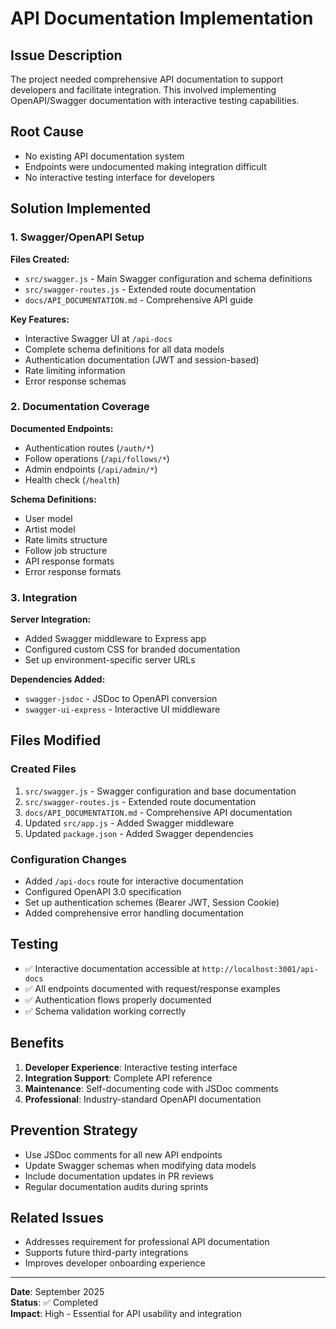 # API Documentation Implementation

## Issue Description
The project needed comprehensive API documentation to support developers and facilitate integration. This involved implementing OpenAPI/Swagger documentation with interactive testing capabilities.

## Root Cause
- No existing API documentation system
- Endpoints were undocumented making integration difficult
- No interactive testing interface for developers

## Solution Implemented

### 1. Swagger/OpenAPI Setup
**Files Created:**
- `src/swagger.js` - Main Swagger configuration and schema definitions
- `src/swagger-routes.js` - Extended route documentation
- `docs/API_DOCUMENTATION.md` - Comprehensive API guide

**Key Features:**
- Interactive Swagger UI at `/api-docs`
- Complete schema definitions for all data models
- Authentication documentation (JWT and session-based)
- Rate limiting information
- Error response schemas

### 2. Documentation Coverage
**Documented Endpoints:**
- Authentication routes (`/auth/*`)
- Follow operations (`/api/follows/*`)
- Admin endpoints (`/api/admin/*`)
- Health check (`/health`)

**Schema Definitions:**
- User model
- Artist model
- Rate limits structure
- Follow job structure
- API response formats
- Error response formats

### 3. Integration
**Server Integration:**
- Added Swagger middleware to Express app
- Configured custom CSS for branded documentation
- Set up environment-specific server URLs

**Dependencies Added:**
- `swagger-jsdoc` - JSDoc to OpenAPI conversion
- `swagger-ui-express` - Interactive UI middleware

## Files Modified

### Created Files
1. `src/swagger.js` - Swagger configuration and base documentation
2. `src/swagger-routes.js` - Extended route documentation
3. `docs/API_DOCUMENTATION.md` - Comprehensive API documentation
4. Updated `src/app.js` - Added Swagger middleware
5. Updated `package.json` - Added Swagger dependencies

### Configuration Changes
- Added `/api-docs` route for interactive documentation
- Configured OpenAPI 3.0 specification
- Set up authentication schemes (Bearer JWT, Session Cookie)
- Added comprehensive error handling documentation

## Testing
- ✅ Interactive documentation accessible at `http://localhost:3001/api-docs`
- ✅ All endpoints documented with request/response examples
- ✅ Authentication flows properly documented
- ✅ Schema validation working correctly

## Benefits
1. **Developer Experience**: Interactive testing interface
2. **Integration Support**: Complete API reference
3. **Maintenance**: Self-documenting code with JSDoc comments
4. **Professional**: Industry-standard OpenAPI documentation

## Prevention Strategy
- Use JSDoc comments for all new API endpoints
- Update Swagger schemas when modifying data models
- Include documentation updates in PR reviews
- Regular documentation audits during sprints

## Related Issues
- Addresses requirement for professional API documentation
- Supports future third-party integrations
- Improves developer onboarding experience

---
**Date**: September 2025  
**Status**: ✅ Completed  
**Impact**: High - Essential for API usability and integration
